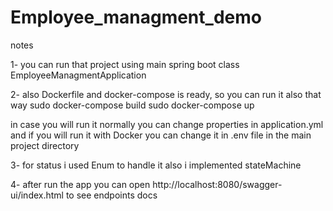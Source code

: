 # Employee_managment_demo
notes

1- you can run that project using main spring boot class EmployeeManagmentApplication

2- also Dockerfile and docker-compose is ready, so you can run it also that way
sudo docker-compose build
sudo docker-compose up

in case you will run it normally you can change properties in application.yml
and if you will run it with Docker you can change it in .env file in the main project directory

3- for status i used Enum to handle it also i implemented stateMachine

4- after run the app you can open http://localhost:8080/swagger-ui/index.html to see endpoints docs